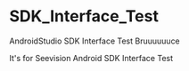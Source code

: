 # SDK_Interface_Test
AndroidStudio SDK Interface Test
Bruuuuuuce

It's for Seevision Android SDK Interface Test

